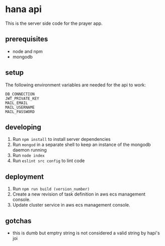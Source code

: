 # hana api
This is the server side code for the prayer app. 


## prerequisites
- node and npm
- mongodb


## setup
The following environment variables are needed for the api to work:

```
DB_CONNECTION
JWT_PRIVATE_KEY
MAIL_EMAIL
MAIL_USERNAME
MAIL_PASSWORD
```


## developing
1. Run `npm install` to install server dependencies
2. Run `mongod` in a separate shell to keep an instance of the mongodb daemon running
3. Run `node index`
4. Run `eslint src config` to lint code 


## deployment
1. Run `npm run build (version_number)`
2. Create a new revision of task definition in aws ecs management console.
3. Update cluster service in aws ecs management console.


## gotchas
* this is dumb but emptry string is not considered a valid string by hapi's joi
